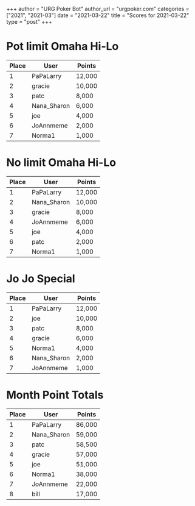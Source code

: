 +++
author = "URG Poker Bot"
author_url = "urgpoker.com"
categories = ["2021", "2021-03"]
date = "2021-03-22"
title = "Scores for 2021-03-22"
type = "post"
+++
# Pot limit Omaha Hi-Lo

| Place | User | Points |
|-------|------|--------|
| 1 | PaPaLarry | 12,000 |
| 2 | gracie | 10,000 |
| 3 | patc | 8,000 |
| 4 | Nana_Sharon | 6,000 |
| 5 | joe | 4,000 |
| 6 | JoAnnmeme | 2,000 |
| 7 | Norma1 | 1,000 |

# No limit Omaha Hi-Lo

| Place | User | Points |
|-------|------|--------|
| 1 | PaPaLarry | 12,000 |
| 2 | Nana_Sharon | 10,000 |
| 3 | gracie | 8,000 |
| 4 | JoAnnmeme | 6,000 |
| 5 | joe | 4,000 |
| 6 | patc | 2,000 |
| 7 | Norma1 | 1,000 |

# Jo Jo Special

| Place | User | Points |
|-------|------|--------|
| 1 | PaPaLarry | 12,000 |
| 2 | joe | 10,000 |
| 3 | patc | 8,000 |
| 4 | gracie | 6,000 |
| 5 | Norma1 | 4,000 |
| 6 | Nana_Sharon | 2,000 |
| 7 | JoAnnmeme | 1,000 |

# Month Point Totals

| Place | User | Points |
|-------|------|--------|
| 1 | PaPaLarry | 86,000 |
| 2 | Nana_Sharon | 59,000 |
| 3 | patc | 58,500 |
| 4 | gracie | 57,000 |
| 5 | joe | 51,000 |
| 6 | Norma1 | 38,000 |
| 7 | JoAnnmeme | 22,000 |
| 8 | bill | 17,000 |
